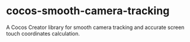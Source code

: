 # cocos-smooth-camera-tracking
A Cocos Creator library for smooth camera tracking and accurate screen touch coordinates calculation.
